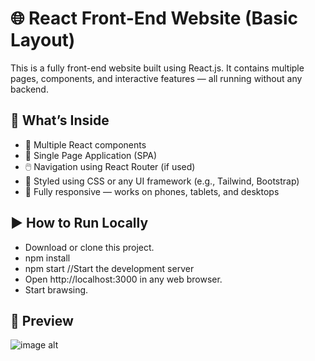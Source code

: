 # 🌐 React Front-End Website (Basic Layout)
This is a fully front-end website built using React.js. It contains multiple pages, components, and interactive features — all running without any backend. 

## 🚀 What’s Inside
   - 🧩 Multiple React components
   - 📄 Single Page Application (SPA)
   - 🖱️ Navigation using React Router (if used)
   - 🎨 Styled using CSS or any UI framework (e.g., Tailwind, Bootstrap)
   - 📱 Fully responsive — works on phones, tablets, and desktops
 
## ▶️ How to Run Locally
   - Download or clone this project.
   - npm install
   - npm start //Start the development server
   - Open http://localhost:3000 in any web browser.
   - Start brawsing.

## 📸 Preview
![image alt]()


